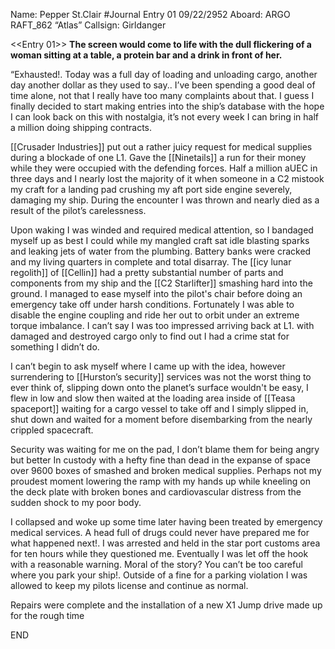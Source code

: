 Name: Pepper St.Clair
#Journal Entry 01 09/22/2952
Aboard: ARGO RAFT_862 “Atlas”
Callsign: Girldanger

<<Entry 01>>
**The screen would come to life with the dull flickering of a woman sitting at a table, a protein bar and a drink in front of her.** 


“Exhausted!. Today was a full day of loading and unloading cargo, another day another dollar as they used to say.. I’ve been spending a good deal of time alone, not that I really have too many complaints about that. I guess I finally decided to start making entries into the ship’s database with the hope I can look back on this with nostalgia, it’s not every week I can bring in half a million doing shipping contracts.  

[[Crusader Industries]] put out a rather juicy request for medical supplies during a blockade of one L1. Gave the [[Ninetails]] a run for their money while they were occupied with the defending forces.
Half a million aUEC in three days and I nearly lost the majority of it when someone in a C2 mistook my craft for a landing pad crushing my aft port side engine severely, damaging my ship. During the encounter I was thrown and nearly died as a result of the pilot’s carelessness.

Upon waking I was winded and required medical attention, so I bandaged myself up as best I could while my mangled craft sat idle blasting sparks and leaking jets of water from the plumbing. Battery banks were cracked and my living quarters in complete and total disarray. 
The [[icy lunar regolith]] of [[Cellin]] had a pretty substantial number of parts and components from my ship and the [[C2 Starlifter]] smashing hard into the ground.
I managed to ease myself into the pilot's chair before doing an emergency take off under harsh conditions. Fortunately I was able to disable the engine coupling and ride her out to orbit under an extreme torque imbalance. I can’t say I was too impressed arriving back at L1. with damaged and destroyed cargo only to find out I had a crime stat for something I didn’t do. 

I can’t begin to ask myself where I came up with the idea, however surrendering to [[Hurston’s security]] services was not the worst thing to ever think of, slipping down onto the planet’s surface wouldn't be easy, I flew in low and slow then waited at the loading area inside of [[Teasa spaceport]] waiting for a cargo vessel to take off and I simply slipped in, shut down and waited for a moment before disembarking from the nearly crippled spacecraft. 

Security was waiting for me on the pad, I don’t blame them for being angry but better In custody with a hefty fine than dead in the expanse of space over 9600 boxes of smashed and broken medical supplies. Perhaps not my proudest moment lowering the ramp with my hands up while kneeling on the deck plate with broken bones and cardiovascular distress from the sudden shock to my poor body. 

I collapsed and woke up some time later having been treated by emergency medical services.
A head full of drugs could never have prepared me for what happened next!. I was arrested and held in the star port customs area for ten hours while they questioned me. Eventually I was let off the hook with a reasonable warning. Moral of the story? You can’t be too careful where you park your ship!. Outside of a fine for a parking violation I was allowed to keep my pilots license and continue as normal. 

Repairs were complete and the installation of a new X1 Jump drive made up for the rough time 

END